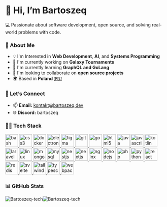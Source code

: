 # 👋 Hi, I’m Bartoszeq
💻 Passionate about software development, open source, and solving real-world problems with code.

### 🚀 About Me
- 💡 I'm Interested in **Web Development**, **AI**, and **Systems Programming**
- 🔭 I'm currently working on **Galaxy Tournaments**
- 🌱 I'm currently learning **GraphQL and GoLang**
- 👯 I'm looking to collaborate on **open source projects**
- 🌍 Based in **Poland 🇵🇱**

### 💬 Let’s Connect

- 📫 **Email:** [kontakt@bartoszeq.dev](mailto:kontakt@bartoszeq.dev)
- 🌐 **Discord:** bartoszeq

### 🧑‍💻 Tech Stack
<p align="left"> <a href="https://developer.mozilla.org/en-US/docs/Web/bash" target="_blank" rel="noreferrer"> <img src="https://skillicons.dev/icons?i=bash" alt="bash" width="40" height="40"/> </a> <a href="https://developer.mozilla.org/en-US/docs/Web/css3" target="_blank" rel="noreferrer"> <img src="https://skillicons.dev/icons?i=css" alt="css3" width="40" height="40"/> </a> <a href="https://developer.mozilla.org/en-US/docs/Web/docker" target="_blank" rel="noreferrer"> <img src="https://skillicons.dev/icons?i=docker" alt="docker" width="40" height="40"/> </a> <a href="https://developer.mozilla.org/en-US/docs/Web/electron" target="_blank" rel="noreferrer"> <img src="https://skillicons.dev/icons?i=electron" alt="electron" width="40" height="40"/> </a> <a href="https://developer.mozilla.org/en-US/docs/Web/figma" target="_blank" rel="noreferrer"> <img src="https://skillicons.dev/icons?i=figma" alt="figma" width="40" height="40"/> </a> <a href="https://developer.mozilla.org/en-US/docs/Web/git" target="_blank" rel="noreferrer"> <img src="https://skillicons.dev/icons?i=git" alt="git" width="40" height="40"/> </a> <a href="https://developer.mozilla.org/en-US/docs/Web/go" target="_blank" rel="noreferrer"> <img src="https://skillicons.dev/icons?i=go" alt="go" width="40" height="40"/> </a> <a href="https://developer.mozilla.org/en-US/docs/Web/html5" target="_blank" rel="noreferrer"> <img src="https://skillicons.dev/icons?i=html" alt="html5" width="40" height="40"/> </a> <a href="https://developer.mozilla.org/en-US/docs/Web/java" target="_blank" rel="noreferrer"> <img src="https://skillicons.dev/icons?i=java" alt="java" width="40" height="40"/> </a> <a href="https://developer.mozilla.org/en-US/docs/Web/javascript" target="_blank" rel="noreferrer"> <img src="https://skillicons.dev/icons?i=js" alt="javascript" width="40" height="40"/> </a> <a href="https://developer.mozilla.org/en-US/docs/Web/kotlin" target="_blank" rel="noreferrer"> <img src="https://skillicons.dev/icons?i=kotlin" alt="kotlin" width="40" height="40"/> </a> <a href="https://developer.mozilla.org/en-US/docs/Web/laravel" target="_blank" rel="noreferrer"> <img src="https://skillicons.dev/icons?i=laravel" alt="laravel" width="40" height="40"/> </a> <a href="https://developer.mozilla.org/en-US/docs/Web/linux" target="_blank" rel="noreferrer"> <img src="https://skillicons.dev/icons?i=linux" alt="linux" width="40" height="40"/> </a> <a href="https://developer.mozilla.org/en-US/docs/Web/mongodb" target="_blank" rel="noreferrer"> <img src="https://skillicons.dev/icons?i=mongodb" alt="mongodb" width="40" height="40"/> </a> <a href="https://developer.mozilla.org/en-US/docs/Web/mysql" target="_blank" rel="noreferrer"> <img src="https://skillicons.dev/icons?i=mysql" alt="mysql" width="40" height="40"/> </a> <a href="https://developer.mozilla.org/en-US/docs/Web/nestjs" target="_blank" rel="noreferrer"> <img src="https://skillicons.dev/icons?i=nestjs" alt="nestjs" width="40" height="40"/> </a> <a href="https://developer.mozilla.org/en-US/docs/Web/nextjs" target="_blank" rel="noreferrer"> <img src="https://skillicons.dev/icons?i=nextjs" alt="nextjs" width="40" height="40"/> </a> <a href="https://developer.mozilla.org/en-US/docs/Web/nginx" target="_blank" rel="noreferrer"> <img src="https://skillicons.dev/icons?i=nginx" alt="nginx" width="40" height="40"/> </a> <a href="https://developer.mozilla.org/en-US/docs/Web/nodejs" target="_blank" rel="noreferrer"> <img src="https://skillicons.dev/icons?i=nodejs" alt="nodejs" width="40" height="40"/> </a> <a href="https://developer.mozilla.org/en-US/docs/Web/php" target="_blank" rel="noreferrer"> <img src="https://skillicons.dev/icons?i=php" alt="php" width="40" height="40"/> </a> <a href="https://developer.mozilla.org/en-US/docs/Web/python" target="_blank" rel="noreferrer"> <img src="https://skillicons.dev/icons?i=py" alt="python" width="40" height="40"/> </a> <a href="https://developer.mozilla.org/en-US/docs/Web/react" target="_blank" rel="noreferrer"> <img src="https://skillicons.dev/icons?i=react" alt="react" width="40" height="40"/> </a> <a href="https://developer.mozilla.org/en-US/docs/Web/redis" target="_blank" rel="noreferrer"> <img src="https://skillicons.dev/icons?i=redis" alt="redis" width="40" height="40"/> </a> <a href="https://developer.mozilla.org/en-US/docs/Web/svelte" target="_blank" rel="noreferrer"> <img src="https://skillicons.dev/icons?i=svelte" alt="svelte" width="40" height="40"/> </a> <a href="https://developer.mozilla.org/en-US/docs/Web/tailwind" target="_blank" rel="noreferrer"> <img src="https://skillicons.dev/icons?i=tailwind" alt="tailwind" width="40" height="40"/> </a> <a href="https://developer.mozilla.org/en-US/docs/Web/typescript" target="_blank" rel="noreferrer"> <img src="https://skillicons.dev/icons?i=ts" alt="typescript" width="40" height="40"/> </a> <a href="https://developer.mozilla.org/en-US/docs/Web/webpack" target="_blank" rel="noreferrer"> <img src="https://skillicons.dev/icons?i=webpack" alt="webpack" width="40" height="40"/> </a></p>

### 📊 GitHub Stats
<div style="display: flex; flex-direction: row;">
  <img src="https://github-readme-stats-one-bay-73.vercel.app/api?username=Bartoszeq-tech&show_icons=true&locale=en&layout=compact&theme=github_dark_dimmed" alt="Bartoszeq-tech" />
  <img src="https://github-readme-streak-stats.herokuapp.com/?user=Bartoszeq-tech&theme=github_dark_dimmed&date_format=n%2Fj%5B%2FY%5D" alt="Bartoszeq-tech" />
</div>
